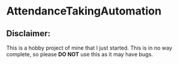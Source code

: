 # AttendanceTakingAutomation

## Disclaimer:

This is a hobby project of mine that I just started. This is in no way complete, so please **DO NOT** use this as it may have bugs.
